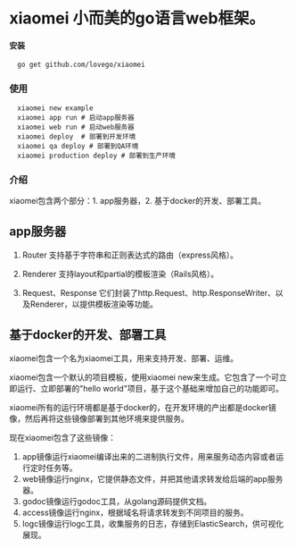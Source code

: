 # xiaomei 小而美的go语言web框架。

#### 安装
```
  go get github.com/lovego/xiaomei
```

### 使用
```
  xiaomei new example
  xiaomei app run # 启动app服务器
  xiaomei web run # 启动web服务器
  xiaomei deploy  # 部署到开发环境
  xiaomei qa deploy # 部署到QA环境
  xiaomei production deploy # 部署到生产环境
```

### 介绍
  xiaomei包含两个部分：1. app服务器，2. 基于docker的开发、部署工具。

## app服务器

1. Router 支持基于字符串和正则表达式的路由（express风格）。

2. Renderer 支持layout和partial的模板渲染（Rails风格）。

3. Request、Response 它们封装了http.Request、http.ResponseWriter、以及Renderer，以提供模板渲染等功能。

## 基于docker的开发、部署工具

xiaomei包含一个名为xiaomei工具，用来支持开发、部署、运维。

xiaomei包含一个默认的项目模板，使用xiaomei new来生成。它包含了一个可立即运行、立即部署的"hello world"项目，基于这个基础来增加自己的功能即可。

xiaomei所有的运行环境都是基于docker的，在开发环境的产出都是docker镜像，然后再将这些镜像部署到其他环境来提供服务。

现在xiaomei包含了这些镜像：
1. app镜像运行xiaomei编译出来的二进制执行文件，用来服务动态内容或者运行定时任务等。 
2. web镜像运行nginx，它提供静态文件，并把其他请求转发给后端的app服务器。
3. godoc镜像运行godoc工具，从golang源码提供文档。
4. access镜像运行nginx，根据域名将请求转发到不同项目的服务。
5. logc镜像运行logc工具，收集服务的日志，存储到ElasticSearch，供可视化展现。




